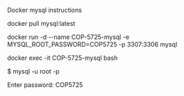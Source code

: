 Docker mysql instructions

docker pull mysql:latest

docker run -d --name COP-5725-mysql -e MYSQL_ROOT_PASSWORD=COP5725 -p 3307:3306 mysql

docker exec -it COP-5725-mysql bash

$ mysql -u root -p

Enter password: COP5725


